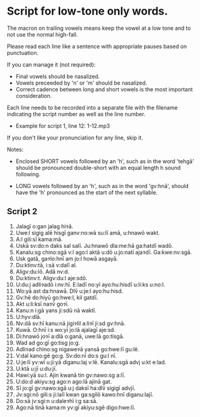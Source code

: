 # Script for low-tone only words.

The macron on trailing vowels means keep the vowel at a low tone and to not use
the normal high-fall.

Please read each line like a sentence with appropriate pauses based on punctuation.

If you can manage it (not required):

* Final vowels should be nasalized.
* Vowels preceeded by 'n' or 'm' should be nasalized.
* Correct cadence between long and short vowels is the most important consideration.

Each line needs to be recorded into a separate file with the filename indicating the
script number as well as the line number.

* Example for script 1, line 12: 1-12.mp3

If you don't like your pronunciation for any line, skip it.

Notes:

* Enclosed SHORT vowels followed by an 'h', such as in the word 'tehgā' should be
pronounced double-short with an equal length h sound following.

* LONG vowels followed by an 'h', such as in the word 'gv:hnā', should have the 'h'
pronounced as the start of the next syllable.


## Script 2

1. Jalagī o:gan jalag hiɂā.
2. Uwe:l sigig alē hisgī ganv:no:wā su:lī amā, u:hnawō wakt.
3. A:l gili:sī kama:mā.
4. Uskā sv:do:n daks sal salī. Ju:hnawō dla:me:hā ga:hatdī wadō.
5. Kanalu:sg chino:sgā v:l ago:l aktā u:dō u:jo:natī ajaɂdī. Ga:kwe:nv:sgā.
6. Usk gatā, gaɂlo:hnī am jo:l howā asgayā.
7. Du:ktinv:tā, i:sā v:dalī al.
8. Aligv:du:lō. Adā nv:d.
9. Du:ktinv:t. Aligv:du:l aje:sdō.
10. U:du:j adliɂadō i:nv:hī. E:ladī no:yī ayo:hu:hisdī u:li:ks u:no:l.
11. Wo:yā ast da:hnawā. Dlv̄ u:je:l ayo:hu:hisd.
12. Gv:hē do:hiyū go:hwe:l, kil gatdī.
13. Akt u:li:ksī naɂv̄ goɂī.
14. Kanu:n i:gā yans ji:sdū nā waktī.
15. U:hyv:dlā.
16. Nv:dā sv:hī kanu:nā jigiɂlil a:liɂī ji:sd gv:hnā.
17. Kuwā. O:hnī i:s wo:yī jo:lā ajalagī aje:sd.
18. Di:hnawō joɂī a:dlā o:ganā, uwe:lā go:tisgā.
19. Wad ad go:gī go:tisg jo:g.
20. Adliɂad chino:sg nigaweɂā yansā go:hwe:lī gu:lē.
21. V:dal kano:gē go:g. Sv:do:nī do:s gu:l nī.
22. U:je:lī yv:wī u:ji:yā diganu:laj v:lē. Kanalu:sgā advj u:kt e:lad.
23. U:ktā u:jī u:du:jī.
24. Hawi:yā su:l. Ajin kwanā tin gv:nawo:sg a:lī.
25. U:do:d akiyu:sg ago:n ago:lā ajinā gat.
26. Sī jo:gī gv:nawo:sgā u:j daksī ha:dlv̄ sigigī advjī.
27. Jv:sgi:nō gili:s ji:lalī kwan ga:sgilō kawo:hnī diganu:lajī.
28. Do:sā jv:sgi:n u:daleɂhī i:g sa:sā.
29. Ago:nā tinā kama:m yv:gī akiyu:sgē digo:hwe:lī.
